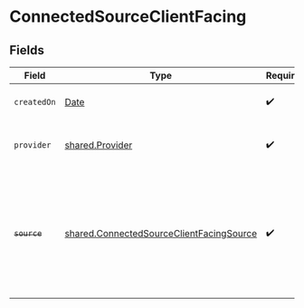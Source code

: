 # ConnectedSourceClientFacing


## Fields

| Field                                                                                                                   | Type                                                                                                                    | Required                                                                                                                | Description                                                                                                             |
| ----------------------------------------------------------------------------------------------------------------------- | ----------------------------------------------------------------------------------------------------------------------- | ----------------------------------------------------------------------------------------------------------------------- | ----------------------------------------------------------------------------------------------------------------------- |
| `createdOn`                                                                                                             | [Date](https://developer.mozilla.org/en-US/docs/Web/JavaScript/Reference/Global_Objects/Date)                           | :heavy_check_mark:                                                                                                      | When your item is created                                                                                               |
| `provider`                                                                                                              | [shared.Provider](../../../sdk/models/shared/provider.md)                                                               | :heavy_check_mark:                                                                                                      | The provider of this connected source.                                                                                  |
| ~~`source`~~                                                                                                            | [shared.ConnectedSourceClientFacingSource](../../../sdk/models/shared/connectedsourceclientfacingsource.md)             | :heavy_check_mark:                                                                                                      | : warning: ** DEPRECATED **: This will be removed in a future release, please migrate away from it as soon as possible. |
